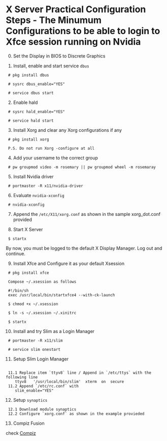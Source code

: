 # X Server Practical Configuration Steps - The Minumum Configurations to be able to login to Xfce session running on Nvidia

0. Set the Display in BIOS to Discrete Graphics

1. Install, enable and start service `dbus`

```
 # pkg install dbus

 # sysrc dbus_enable="YES"

 # service dbus start

```

2. Enable hald

```
 # sysrc hald_enable="YES"

 # service hald start 
```

3. Install Xorg and clear any Xorg configurations if any

```
 # pkg install xorg

 P.S. Do not run Xorg -configure at all
```

4. Add your username to the correct group

```
 # pw groupmod video -m rosemary || pw groupmod wheel -m rosemaray
```

5. Install Nvidia driver

```
 # portmaster -R x11/nvidia-driver
```

6. Evaluate `nvidia-xconfig`

```
 # nvidia-xconfig
```
7. Append the `/etc/X11/xorg.conf` as shown in the sample xorg_dot.conf provided

8. Start X Server

```
 $ startx

```

By now, you must be logged to the default X Display Manager. Log out and continue.


9. Install Xfce and Configure it as your default Xsession

```
 # pkg install xfce

 Compose ~/.xsession as follows

 #!/bin/sh
 exec /usr/local/bin/startxfce4 --with-ck-launch

 $ chmod +x ~/.xsession

 $ ln -s ~/.xsession ~/.xinitrc

 $ startx

```

10. Install and try Slim as a Login Manager

```
 # portmaster -R x11/slim

 # service slim onestart

```

11. Setup Slim Login Manager

```

 11.1 Replace item `ttyv8` line / Append in `/etc/ttys` with the following line
	ttyv8   '/usr/local/bin/slim'  xterm  on  secure
 11.2 Append `/etc/rc.conf` with
	slim_enable="YES"
```

12. Setup `synaptics` 

```
 12.1 Download module synaptics
 12.2 Configure `xorg.conf` as shown in the example provieded 

```

13. Compiz Fusion

check [Compiz](../../compiz-fusion)

